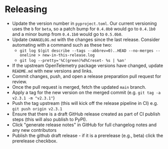 # Releasing

- Update the version number in `pyproject.toml`. Our current versioning uses the `b` for `beta`, so a patch bump for `0.4.0b0` would go to `0.4.1b0` and a minor bump from `0.4.1b0` would go to `0.5.0b0`.
- Update `CHANGELOG.md` with the changes since the last release. Consider automating with a command such as these two:
  - `git log $(git describe --tags --abbrev=0)..HEAD --no-merges --oneline > new-in-this-release.log`
  - `git log --pretty='%C(green)%d%Creset- %s | %an'`
- If the upstream OpenTelemetry package versions have changed, update `README.md` with new versions and links.
- Commit changes, push, and open a release preparation pull request for review.
- Once the pull request is merged, fetch the updated `main` branch.
- Apply a tag for the new version on the merged commit (e.g. `git tag -a v2.3.1 -m "v2.3.1"`)
- Push the tag upstream (this will kick off the release pipeline in CI) e.g. `git push origin v2.3.1`
- Ensure that there is a draft GitHub release created as part of CI publish steps (this will also publish to PyPI).
- Click "generate release notes" in GitHub for full changelog notes and any new contributors
- Publish the github draft release - if it is a prerelease (e.g., beta) click the prerelease checkbox.
